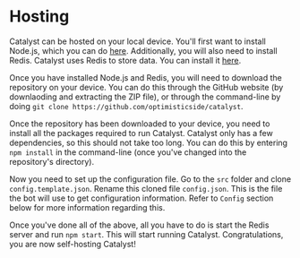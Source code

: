 # Hosting
Catalyst can be hosted on your local device. You'll first want to install Node.js, which you can do [here](https://nodejs.org/en/). Additionally, you will also need to install Redis. Catalyst uses Redis to store data. You can install it [here](https://redis.io/topics/quickstart).

Once you have installed Node.js and Redis, you will need to download the repository on your device. You can do this through the GitHub website (by downlaoding and extracting the ZIP file), or through the command-line by doing `git clone https://github.com/optimisticside/catalyst`.

Once the repository has been downloaded to your device, you need to install all the packages required to run Catalyst. Catalyst only has a few dependencies, so this should not take too long. You can do this by entering `npm install` in the command-line (once you've changed into the repository's directory).

Now you need to set up the configuration file. Go to the `src` folder and clone `config.template.json`. Rename this cloned file `config.json`. This is the file the bot will use to get configuration information. Refer to `Config` section below for more information regarding this.

Once you've done all of the above, all you have to do is start the Redis server and run `npm start`. This will start running Catalyst. Congratulations, you are now self-hosting Catalyst!